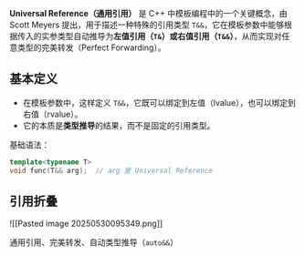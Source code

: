 **Universal Reference（通用引用）** 是 C++ 中模板编程中的一个关键概念，由 Scott Meyers 提出，用于描述一种特殊的引用类型 `T&&`，它在模板参数中能够根据传入的实参类型自动推导为**左值引用（`T&`）或右值引用（`T&&`）**，从而实现对任意类型的完美转发（Perfect Forwarding）。

## 基本定义
- 在模板参数中，这样定义 `T&&`，它既可以绑定到左值（lvalue），也可以绑定到右值（rvalue）。
- 它的本质是**类型推导**的结果，而不是固定的引用类型。

基础语法：

```cpp
template<typename T>
void func(T&& arg);  // arg 是 Universal Reference
```

## 引用折叠

![[Pasted image 20250530095349.png]]

通用引用、完美转发、自动类型推导（`auto&&`）